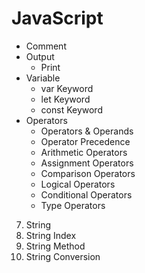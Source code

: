 # JavaScript

- Comment
- Output
  - Print
- Variable
  - var Keyword
  - let Keyword
  - const Keyword
- Operators
   - Operators & Operands
   - Operator Precedence
   - Arithmetic Operators
   - Assignment Operators
   - Comparison Operators
   - Logical Operators
   - Conditional Operators
   - Type Operators
7. String
8.  String Index
9.  String Method
10. String Conversion